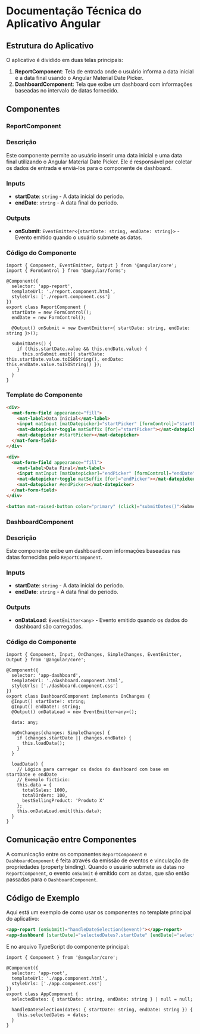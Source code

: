# Documentação Técnica do Aplicativo Angular

## Estrutura do Aplicativo

O aplicativo é dividido em duas telas principais:

1. **ReportComponent**: Tela de entrada onde o usuário informa a data inicial e a data final usando o Angular Material Date Picker.
2. **DashboardComponent**: Tela que exibe um dashboard com informações baseadas no intervalo de datas fornecido.

## Componentes

### ReportComponent

### Descrição

Este componente permite ao usuário inserir uma data inicial e uma data final utilizando o Angular Material Date Picker. Ele é responsável por coletar os dados de entrada e enviá-los para o componente de dashboard.

### Inputs

- **startDate**: `string` - A data inicial do período.
- **endDate**: `string` - A data final do período.

### Outputs

- **onSubmit**: `EventEmitter<{startDate: string, endDate: string}>` - Evento emitido quando o usuário submete as datas.

### Código do Componente

```tsx
import { Component, EventEmitter, Output } from '@angular/core';
import { FormControl } from '@angular/forms';

@Component({
  selector: 'app-report',
  templateUrl: './report.component.html',
  styleUrls: ['./report.component.css']
})
export class ReportComponent {
  startDate = new FormControl();
  endDate = new FormControl();

  @Output() onSubmit = new EventEmitter<{ startDate: string, endDate: string }>();

  submitDates() {
    if (this.startDate.value && this.endDate.value) {
      this.onSubmit.emit({ startDate: this.startDate.value.toISOString(), endDate: this.endDate.value.toISOString() });
    }
  }
}
```

### Template do Componente

```html
<div>
  <mat-form-field appearance="fill">
    <mat-label>Data Inicial</mat-label>
    <input matInput [matDatepicker]="startPicker" [formControl]="startDate">
    <mat-datepicker-toggle matSuffix [for]="startPicker"></mat-datepicker-toggle>
    <mat-datepicker #startPicker></mat-datepicker>
  </mat-form-field>
</div>

<div>
  <mat-form-field appearance="fill">
    <mat-label>Data Final</mat-label>
    <input matInput [matDatepicker]="endPicker" [formControl]="endDate">
    <mat-datepicker-toggle matSuffix [for]="endPicker"></mat-datepicker-toggle>
    <mat-datepicker #endPicker></mat-datepicker>
  </mat-form-field>
</div>

<button mat-raised-button color="primary" (click)="submitDates()">Submeter</button>

```

### DashboardComponent

### Descrição

Este componente exibe um dashboard com informações baseadas nas datas fornecidas pelo `ReportComponent`.

### Inputs

- **startDate**: `string` - A data inicial do período.
- **endDate**: `string` - A data final do período.

### Outputs

- **onDataLoad**: `EventEmitter<any>` - Evento emitido quando os dados do dashboard são carregados.

### Código do Componente

```tsx
import { Component, Input, OnChanges, SimpleChanges, EventEmitter, Output } from '@angular/core';

@Component({
  selector: 'app-dashboard',
  templateUrl: './dashboard.component.html',
  styleUrls: ['./dashboard.component.css']
})
export class DashboardComponent implements OnChanges {
  @Input() startDate!: string;
  @Input() endDate!: string;
  @Output() onDataLoad = new EventEmitter<any>();

  data: any;

  ngOnChanges(changes: SimpleChanges) {
    if (changes.startDate || changes.endDate) {
      this.loadData();
    }
  }

  loadData() {
    // Lógica para carregar os dados do dashboard com base em startDate e endDate
    // Exemplo fictício:
    this.data = {
      totalSales: 1000,
      totalOrders: 100,
      bestSellingProduct: 'Produto X'
    };
    this.onDataLoad.emit(this.data);
  }
}
```

## Comunicação entre Componentes

A comunicação entre os componentes `ReportComponent` e `DashboardComponent` é feita através da emissão de eventos e vinculação de propriedades (property binding). Quando o usuário submete as datas no `ReportComponent`, o evento `onSubmit` é emitido com as datas, que são então passadas para o `DashboardComponent`.

## Código de Exemplo

Aqui está um exemplo de como usar os componentes no template principal do aplicativo:

```html
<app-report (onSubmit)="handleDateSelection($event)"></app-report>
<app-dashboard [startDate]="selectedDates?.startDate" [endDate]="selectedDates?.endDate"></app-dashboard>

```

E no arquivo TypeScript do componente principal:

```tsx
import { Component } from '@angular/core';

@Component({
  selector: 'app-root',
  templateUrl: './app.component.html',
  styleUrls: ['./app.component.css']
})
export class AppComponent {
  selectedDates: { startDate: string, endDate: string } | null = null;

  handleDateSelection(dates: { startDate: string, endDate: string }) {
    this.selectedDates = dates;
  }
}

```